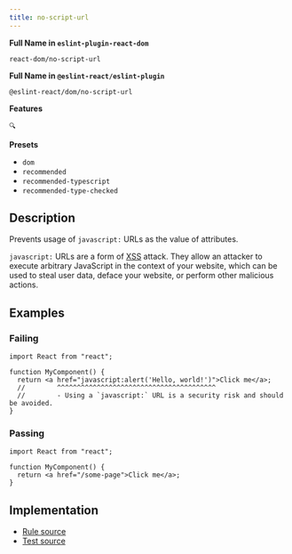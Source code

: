 ```yaml
---
title: no-script-url
---
```


**Full Name in `eslint-plugin-react-dom`**

```plain copy
react-dom/no-script-url
```

**Full Name in `@eslint-react/eslint-plugin`**

```plain copy
@eslint-react/dom/no-script-url
```

**Features**

`🔍`

**Presets**

- `dom`
- `recommended`
- `recommended-typescript`
- `recommended-type-checked`

## Description

Prevents usage of `javascript:` URLs as the value of attributes.

`javascript:` URLs are a form of [XSS](https://en.wikipedia.org/wiki/Cross-site_scripting) attack. They allow an attacker to execute arbitrary JavaScript in the context of your website, which can be used to steal user data, deface your website, or perform other malicious actions.

## Examples

### Failing

```tsx
import React from "react";

function MyComponent() {
  return <a href="javascript:alert('Hello, world!')">Click me</a>;
  //        ^^^^^^^^^^^^^^^^^^^^^^^^^^^^^^^^^^^^^^^^
  //        - Using a `javascript:` URL is a security risk and should be avoided.
}
```

### Passing

```tsx
import React from "react";

function MyComponent() {
  return <a href="/some-page">Click me</a>;
}
```

## Implementation

- [Rule source](https://github.com/Rel1cx/eslint-react/tree/main/packages/plugins/eslint-plugin-react-dom/src/rules/no-script-url.ts)
- [Test source](https://github.com/Rel1cx/eslint-react/tree/main/packages/plugins/eslint-plugin-react-dom/src/rules/no-script-url.spec.ts)

